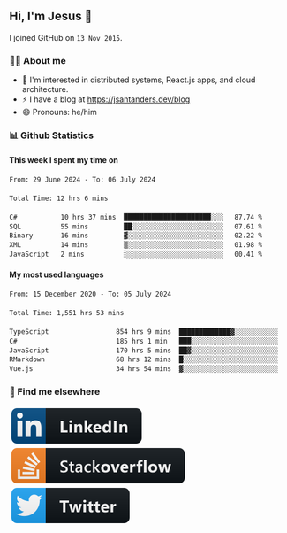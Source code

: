 ## Hi, I'm Jesus 👋

I joined GitHub on `13 Nov 2015`.

<!-- Talking about you -->

### 👨‍💻 About me

- 👦 I'm interested in distributed systems, React.js apps, and cloud architecture.
- ⚡️ I have a blog at <https://jsantanders.dev/blog>
- 😄 Pronouns: he/him

### 📊 Github Statistics

#### This week I spent my time on

<!--START_SECTION:weekly-->

```txt
From: 29 June 2024 - To: 06 July 2024

Total Time: 12 hrs 6 mins

C#           10 hrs 37 mins  ██████████████████████░░░   87.74 %
SQL          55 mins         ██░░░░░░░░░░░░░░░░░░░░░░░   07.61 %
Binary       16 mins         ▓░░░░░░░░░░░░░░░░░░░░░░░░   02.22 %
XML          14 mins         ▒░░░░░░░░░░░░░░░░░░░░░░░░   01.98 %
JavaScript   2 mins          ░░░░░░░░░░░░░░░░░░░░░░░░░   00.41 %
```

<!--END_SECTION:weekly-->

#### My most used languages

<!--START_SECTION:alltime-->

```txt
From: 15 December 2020 - To: 05 July 2024

Total Time: 1,551 hrs 53 mins

TypeScript                 854 hrs 9 mins  █████████████▓░░░░░░░░░░░   55.04 %
C#                         185 hrs 1 min   ███░░░░░░░░░░░░░░░░░░░░░░   11.92 %
JavaScript                 170 hrs 5 mins  ██▓░░░░░░░░░░░░░░░░░░░░░░   10.96 %
RMarkdown                  68 hrs 12 mins  █░░░░░░░░░░░░░░░░░░░░░░░░   04.39 %
Vue.js                     34 hrs 54 mins  ▓░░░░░░░░░░░░░░░░░░░░░░░░   02.25 %
```

<!--END_SECTION:alltime-->

### 📢 Find me elsewhere

<p>
  <a target="_blank" href="https://linkedin.com/in/jsantanders">
    <img src="https://github.com/jsantanders/jsantanders/blob/master/img/linkedin.svg" alt="LinkedIn" style="vertical-align:top; margin:4px">
  </a>
  
  <a target="_blank" href="https://stackoverflow.com/users/7318331/jesus-santander">
    <img src="https://github.com/jsantanders/jsantanders/blob/master/img/stackoverflow.svg" alt="StackOverflow" style="vertical-align:top; margin:4px">
  </a>
  
  <a target="_blank" href="http://twitter.com/jsantanders">
    <img src="https://github.com/jsantanders/jsantanders/blob/master/img/twitter.svg" alt="Twitter" style="vertical-align:top; margin:4px">
  </a>
</p>
